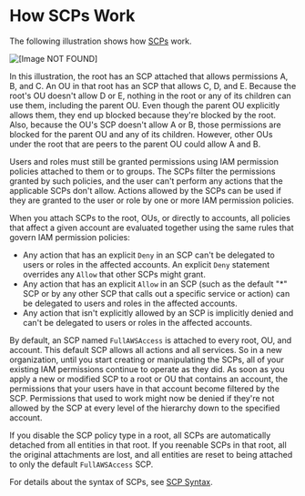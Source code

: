 # How SCPs Work<a name="orgs_manage_policies_about-scps"></a>

The following illustration shows how [SCPs](orgs_manage_policies_scp.md) work\.

![\[Image NOT FOUND\]](http://docs.aws.amazon.com/organizations/latest/userguide/images/How_SCP_Permissions_Work.jpg)

In this illustration, the root has an SCP attached that allows permissions A, B, and C\. An OU in that root has an SCP that allows C, D, and E\. Because the root's OU doesn't allow D or E, nothing in the root or any of its children can use them, including the parent OU\. Even though the parent OU explicitly allows them, they end up blocked because they're blocked by the root\. Also, because the OU's SCP doesn't allow A or B, those permissions are blocked for the parent OU and any of its children\. However, other OUs under the root that are peers to the parent OU could allow A and B\.

Users and roles must still be granted permissions using IAM permission policies attached to them or to groups\. The SCPs filter the permissions granted by such policies, and the user can't perform any actions that the applicable SCPs don't allow\. Actions allowed by the SCPs can be used if they are granted to the user or role by one or more IAM permission policies\.

When you attach SCPs to the root, OUs, or directly to accounts, all policies that affect a given account are evaluated together using the same rules that govern IAM permission policies:
+ Any action that has an explicit `Deny` in an SCP can't be delegated to users or roles in the affected accounts\. An explicit `Deny` statement overrides any `Allow` that other SCPs might grant\.
+ Any action that has an explicit `Allow` in an SCP \(such as the default "\*" SCP or by any other SCP that calls out a specific service or action\) can be delegated to users and roles in the affected accounts\.
+ Any action that isn't explicitly allowed by an SCP is implicitly denied and can't be delegated to users or roles in the affected accounts\.

By default, an SCP named `FullAWSAccess` is attached to every root, OU, and account\. This default SCP allows all actions and all services\. So in a new organization, until you start creating or manipulating the SCPs, all of your existing IAM permissions continue to operate as they did\. As soon as you apply a new or modified SCP to a root or OU that contains an account, the permissions that your users have in that account become filtered by the SCP\. Permissions that used to work might now be denied if they're not allowed by the SCP at every level of the hierarchy down to the specified account\.

If you disable the SCP policy type in a root, all SCPs are automatically detached from all entities in that root\. If you reenable SCPs in that root, all the original attachments are lost, and all entities are reset to being attached to only the default `FullAWSAccess` SCP\.

For details about the syntax of SCPs, see [SCP Syntax](orgs_reference_scp-syntax.md)\.